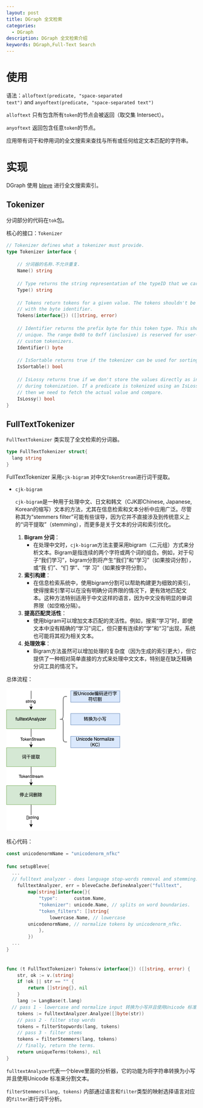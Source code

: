 ```yaml
---
layout: post
title: DGraph 全文检索
categories:
  - DGraph
description: DGraph 全文检索介绍
keywords: DGraph,Full-Text Search
---
```


# 使用

语法：`alloftext(predicate, "space-separated text")` and `anyoftext(predicate, "space-separated text")`

`alloftext` 只有包含所有`token`的节点会被返回（取交集 Intersect）。

`anyoftext` 返回包含任意`token`的节点。

应用带有词干和停用词的全文搜索来查找与所有或任何给定文本匹配的字符串。

# 实现

DGraph 使用 [bleve](https://github.com/blevesearch/bleve) 进行全文搜索索引。

## Tokenizer

分词部分的代码在`tok`包。

核心的接口：`Tokenizer`

```go
// Tokenizer defines what a tokenizer must provide.
type Tokenizer interface {

	// 分词器的名称.不允许重复.
	Name() string

	// Type returns the string representation of the typeID that we care about.
	Type() string

	// Tokens return tokens for a given value. The tokens shouldn't be encoded
	// with the byte identifier.
	Tokens(interface{}) ([]string, error)

	// Identifier returns the prefix byte for this token type. This should be
	// unique. The range 0x80 to 0xff (inclusive) is reserved for user-provided
	// custom tokenizers.
	Identifier() byte

	// IsSortable returns true if the tokenizer can be used for sorting/ordering.
	IsSortable() bool

	// IsLossy returns true if we don't store the values directly as index keys
	// during tokenization. If a predicate is tokenized using an IsLossy() tokenizer,
	// then we need to fetch the actual value and compare.
	IsLossy() bool
}
```

## FullTextTokenizer

`FullTextTokenizer` 类实现了全文检索的分词器。

```go
type FullTextTokenizer struct{ 
  lang string 
}
```

FullTextTokenizer 采用`cjk-bigram` 对中文`TokenStream`进行词干提取。

* `cjk-bigram`

  `cjk-bigram`是一种用于处理中文、日文和韩文（CJK即Chinese, Japanese, Korean的缩写）文本的方法，尤其在信息检索和文本分析中应用广泛。尽管称其为“stemmers filter”可能有些误导，因为它并不直接涉及到传统意义上的“词干提取”（stemming），而更多是关于文本的分词和索引优化。

  1. **Bigram 分词**：
     - 在处理中文时，`cjk-bigram`方法主要采用bigram（二元组）方式来分析文本。Bigram是指连续的两个字符或两个词的组合。例如，对于句子“我们学习”，bigram分割将产生“我们”和“学习”（如果按词分割），或“我 们”、“们 学”、“学 习”（如果按字符分割）。
  2. **索引构建**：
     - 在信息检索系统中，使用bigram分割可以帮助构建更为细致的索引，使得搜索引擎可以在没有明确分词界限的情况下，更有效地匹配文本。这种方法特别适用于中文这样的语言，因为中文没有明显的单词界限（如空格分隔）。
  3. **提高匹配灵活性**：
     - 使用bigram可以增加文本匹配的灵活性。例如，搜索“学习”时，即使文本中没有精确的“学习”词汇，但只要有连续的“学”和“习”出现，系统也可能将其视为相关文本。
  4. **处理效率**：
     - Bigram方法虽然可以增加处理的复杂度（因为生成的索引更大），但它提供了一种相对简单直接的方式来处理中文文本，特别是在缺乏精确分词工具的情况下。

总体流程：

![token](../images/post/DGraph/token.png)

核心代码：

```go
const unicodenormName = "unicodenorm_nfkc"

func setupBleve{
  ...
  // fulltext analyzer - does language stop-words removal and stemming.
	fulltextAnalyzer, err = bleveCache.DefineAnalyzer("fulltext",
		map[string]interface{}{
			"type":      custom.Name,
			"tokenizer": unicode.Name, // splits on word boundaries.
			"token_filters": []string{
				lowercase.Name, // lowercase
        unicodenormName, // normalize tokens by unicodenorm_nfkc.
			},
		})
  ...
}


func (t FullTextTokenizer) Tokens(v interface{}) ([]string, error) {
	str, ok := v.(string)
	if !ok || str == "" {
		return []string{}, nil
	}
	lang := LangBase(t.lang)
  // pass 1 - lowercase and normalize input 转换为小写并且使用Unicode 标准来分割文本.
	tokens := fulltextAnalyzer.Analyze([]byte(str))
	// pass 2 - filter stop words
	tokens = filterStopwords(lang, tokens)
	// pass 3 - filter stems
	tokens = filterStemmers(lang, tokens) 
	// finally, return the terms.
	return uniqueTerms(tokens), nil
}
```

`fulltextAnalyzer`代表一个bleve里面的分析器，它的功能为将字符串转换为小写并且使用Unicode 标准来分割文本。

`filterStemmers(lang, tokens)` 内部通过语言和`filter`类型的映射选择语言对应的`filter`进行词干分析。





